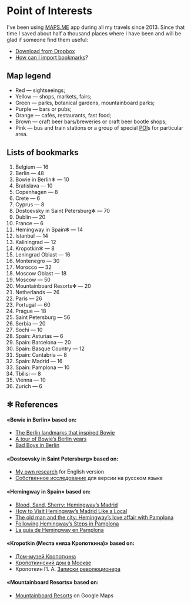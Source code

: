 # Point of Interests

I've been using [MAPS.ME](https://maps.me) app during all my travels since 2013. Since that time I saved about half a thousand places where I have been and will be glad if someone find them useful:
* [Download from Dropbox](https://www.dropbox.com/sh/rp62t42zd4thlzn/AAC5bTe7wtCfzrYE_1MzUTgra?dl=0)
* [How can I import bookmarks](https://support.maps.me/hc/en-us/articles/207895029-How-to-import-bookmarks-)?

## Map legend

* Red — sightseeings;
* Yellow — shops, markets, fairs;
* Green — parks, botanical gardens, mountainboard parks;
* Purple — bars or pubs;
* Orange — cafés, restaurants, fast food;
* Brown — craft beer bars/breweries or craft beer bootle shops;
* Pink — bus and train stations or a group of special [POI](https://en.wikipedia.org/wiki/Point_of_interest)s for particular area.

## Lists of bookmarks

1. Belgium — 16
1. Berlin — 48
1. Bowie in Berlin✻ — 10
1. Bratislava — 10
1. Copenhagen — 8
1. Crete — 6
1. Cyprus — 8
1. Dostoevsky in Saint Petersburg✻ — 70
1. Dublin — 20
1. France — 6
1. Hemingway in Spain✻ — 14
1. Istanbul — 14
1. Kaliningrad — 12
1. Kropotkin✻ — 8
1. Leningrad Oblast — 16
1. Montenegro — 30
1. Morocco — 32
1. Moscow Oblast — 18
1. Moscow — 50
1. Mountainboard Resorts✻ — 20
1. Netherlands — 26
1. Paris — 26
1. Portugal — 60
1. Prague — 18
1. Saint Petersburg — 56
1. Serbia — 20
1. Sochi — 10
1. Spain: Asturias — 6
1. Spain: Barcelona — 20
1. Spain: Basque Country — 12
1. Spain: Cantabria — 8
1. Spain: Madrid — 16
1. Spain: Pamplona — 10
1. Tbilisi — 8
1. Vienna — 10
1. Zurich — 6

## ✻ References

#### «Bowie in Berlin» based on:
* [The Berlin landmarks that inspired Bowie](https://www.ft.com/content/b20113b0-8753-11e3-9c5c-00144feab7de)
* [A tour of Bowie’s Berlin years](https://fotostrasse.com/david-bowies-berlin/)
* [Bad Boys in Berlin](http://www.bowiegoldenyears.com/press/79-10-04-rolling-stone.html)

#### «Dostoevsky in Saint Petersburg» based on:
* [My own research](https://medium.com/@adequatica/dostoevsky-in-saint-petersburg-3b126807c316) for English version
* [Собственное исследование](https://medium.com/@adequatica/dostoevsky-in-petersburg-d7dfba1804b) для версии на русском языке

#### «Hemingway in Spain» based on:
* [Blood, Sand, Sherry: Hemingway’s Madrid](https://www.nytimes.com/2011/06/19/travel/a-tour-of-hemingways-madrid.html)
* [How to Visit Hemingway’s Madrid Like a Local](https://untappedcities.com/2012/03/13/how-to-visit-hemingways-madrid-like-a-local/)
* [The old man and the city: Hemingway’s love affair with Pamplona](https://www.independent.co.uk/travel/europe/the-old-man-and-the-city-hemingways-love-affair-with-pamplona-2305392.html)
* [Following Hemingway’s Steps in Pamplona](http://www.turismo.navarra.es/eng/organice-viaje/recurso.aspx?o=4798)
* [La guia de Hemingway en Pamplona](http://www.ernesthemingway.es/index.php?view=article&id=17%3Ala-guia-de-hemingway-en-pamplona)

#### «Kropotkin (Места княза Кропоткина)» based on:
* [Дом-музей Кропоткина](http://www.dmmuseum.ru/dom-kropotkina.html)
* [Кропоткинский дом в Москве](http://kropotkin.ru/кропоткинский-дом-в-москве/)
* Кропоткин П. А. [Записки революционера](https://ru.wikisource.org/wiki/Записки_революционера_(Кропоткин))

#### «Mountainboard Resorts» based on:
* [Mountainboard Resorts](https://drive.google.com/open?id=1tyD4TTqb97ZVnRM3YoJ_Ql9btS8&usp=sharing) on Google Maps
